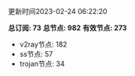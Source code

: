 更新时间2023-02-24 06:22:20

**总订阅: 73**
**总节点: 982**
**有效节点: 273**
- v2ray节点: 182
- ss节点: 57
- trojan节点: 34
